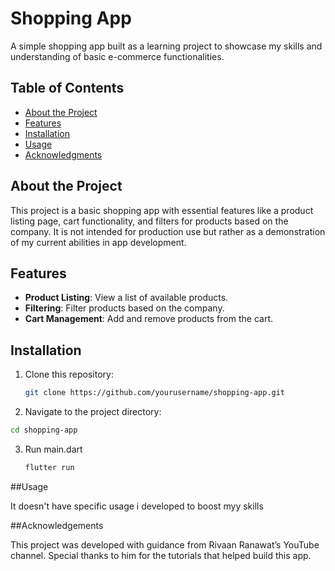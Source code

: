 # Shopping App

A simple shopping app built as a learning project to showcase my skills and understanding of basic e-commerce functionalities.

## Table of Contents
- [About the Project](#about-the-project)
- [Features](#features)
- [Installation](#installation)
- [Usage](#usage)
- [Acknowledgments](#acknowledgments)

## About the Project

This project is a basic shopping app with essential features like a product listing page, cart functionality, and filters for products based on the company. It is not intended for production use but rather as a demonstration of my current abilities in app development.

## Features

- **Product Listing**: View a list of available products.
- **Filtering**: Filter products based on the company.
- **Cart Management**: Add and remove products from the cart.

## Installation

1. Clone this repository:
   ```bash
   git clone https://github.com/yourusername/shopping-app.git
2. Navigate to the project directory:
  ```bash
  cd shopping-app
   ```
3. Run main.dart
   ```bash
   flutter run
   ```

##Usage

It doesn't have specific usage i developed to boost myy skills

##Acknowledgements

This project was developed with guidance from Rivaan Ranawat’s YouTube channel. Special thanks to him for the tutorials that helped build this app.
